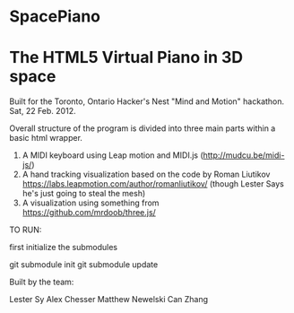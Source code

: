 SpacePiano
==========

The HTML5 Virtual Piano in 3D space
===

Built for the Toronto, Ontario Hacker's Nest "Mind and Motion" hackathon.
Sat, 22 Feb. 2012.

Overall structure of the program is divided into three main parts within a basic html wrapper.

1.  A MIDI keyboard using Leap motion and MIDI.js (http://mudcu.be/midi-js/)
2.  A hand tracking visualization based on the code by Roman Liutikov https://labs.leapmotion.com/author/romanliutikov/ (though Lester Says he's just going to steal the mesh)
3.  A visualization using something from https://github.com/mrdoob/three.js/
  
TO RUN:

first initialize the submodules

git submodule init
git submodule update



Built by the team:

Lester Sy
Alex Chesser
Matthew Newelski
Can Zhang
